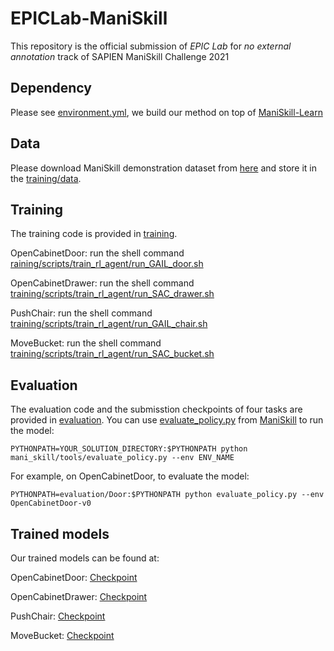 # EPICLab-ManiSkill
This repository is the official submission of *EPIC Lab* for *no external annotation* track of SAPIEN ManiSkill Challenge 2021

## Dependency

Please see [environment.yml](evaluation/Drawer/environment.yml), we build our method on top of [ManiSkill-Learn](https://github.com/haosulab/ManiSkill-Learn)

## Data

Please download ManiSkill demonstration dataset from [here](https://github.com/haosulab/ManiSkill) and store it in the [training/data](training/data).


## Training

The training code is provided in [training](training).

OpenCabinetDoor: run the shell command [raining/scripts/train_rl_agent/run_GAIL_door.sh](training/scripts/train_rl_agent/run_GAIL_door.sh)

OpenCabinetDrawer: run the shell command [training/scripts/train_rl_agent/run_SAC_drawer.sh](training/scripts/train_rl_agent/run_SAC_drawer.sh)

PushChair: run the shell command [training/scripts/train_rl_agent/run_GAIL_chair.sh](training/scripts/train_rl_agent/run_GAIL_chair.sh)

MoveBucket: run the shell command [training/scripts/train_rl_agent/run_SAC_bucket.sh](training/scripts/train_rl_agent/run_SAC_bucket.sh)


## Evaluation

The evaluation code and the submisstion checkpoints of four tasks are provided in [evaluation](evaluation). You can use [evaluate_policy.py](https://github.com/haosulab/ManiSkill/blob/main/mani_skill/tools/evaluate_policy.py) from [ManiSkill](https://github.com/haosulab/ManiSkill) to run the model:
```
PYTHONPATH=YOUR_SOLUTION_DIRECTORY:$PYTHONPATH python mani_skill/tools/evaluate_policy.py --env ENV_NAME
```
For example, on OpenCabinetDoor, to evaluate the model:
```
PYTHONPATH=evaluation/Door:$PYTHONPATH python evaluate_policy.py --env OpenCabinetDoor-v0
```

## Trained models
Our trained models can be found at:

OpenCabinetDoor: [Checkpoint](evaluation/Door/work_dirs/model_1700000.ckpt)

OpenCabinetDrawer: [Checkpoint](evaluation/Drawer/work_dirs/model_800000.ckpt)

PushChair: [Checkpoint](evaluation/Chair/work_dirs/model_2900000.ckpt)

MoveBucket: [Checkpoint](evaluation/Bucket/work_dirs/model_2100000.ckpt)